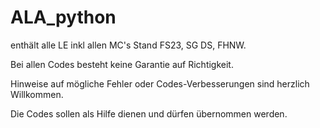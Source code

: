 # ALA_python
enthält alle LE inkl allen MC's Stand FS23, SG DS, FHNW.

Bei allen Codes besteht keine Garantie auf Richtigkeit.

Hinweise auf mögliche Fehler oder Codes-Verbesserungen sind herzlich Willkommen.

Die Codes sollen als Hilfe dienen und dürfen übernommen werden.
